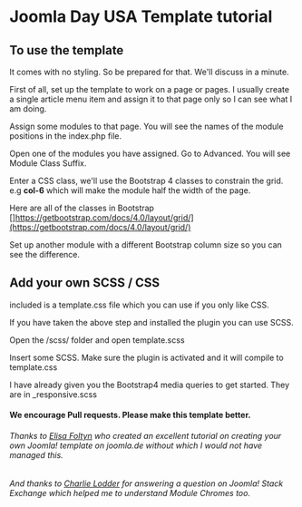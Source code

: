 # Joomla Day USA Template tutorial

## To use the template

It comes with no styling.  So be prepared for that.  We'll discuss in a minute.

First of all, set up the template to work on a page or pages.  I usually create a single article menu item and assign it to that page only so I can see what I am doing.

Assign some modules to that page.  You will see the names of the module positions in the index.php file.

Open one of the modules you have assigned.  Go to Advanced.  You will see Module Class Suffix.

Enter a CSS class, we'll use the Bootstrap 4 classes to constrain the grid.  e.g **col-6** which will make the module half the width of the page.

Here are all of the classes in Bootstrap []https://getbootstrap.com/docs/4.0/layout/grid/](https://getbootstrap.com/docs/4.0/layout/grid/)

Set up another module with a different Bootstrap column size so you can see the difference.

## Add your own SCSS / CSS

included is a template.css file which you can use if you only like CSS.

If you have taken the above step and installed the plugin you can use SCSS.

Open the /scss/ folder and open template.scss

Insert some SCSS.  Make sure the plugin is activated and it will compile to template.css

I have already given you the Bootstrap4 media queries to get started.  They are in _responsive.scss

#### We encourage Pull requests.  Please make this template better.

###### Thanks to [Elisa Foltyn](https://www.joomla.de/wissen/joomla-tipps-im-advent/470-tuerchen-nummer-10) who created an excellent tutorial on creating your own Joomla! template on joomla.de without which I would not have managed this.  
###### And thanks to [Charlie Lodder](https://volunteers.joomla.org/joomlers/1813-charlie-lodder) for answering a question on Joomla! Stack Exchange which helped me to understand Module Chromes too.